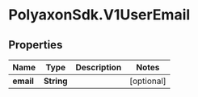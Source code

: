 # PolyaxonSdk.V1UserEmail

## Properties

Name | Type | Description | Notes
------------ | ------------- | ------------- | -------------
**email** | **String** |  | [optional] 


